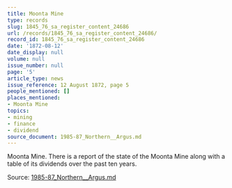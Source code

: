 ```yaml
---
title: Moonta Mine
type: records
slug: 1845_76_sa_register_content_24686
url: /records/1845_76_sa_register_content_24686/
record_id: 1845_76_sa_register_content_24686
date: '1872-08-12'
date_display: null
volume: null
issue_number: null
page: '5'
article_type: news
issue_reference: 12 August 1872, page 5
people_mentioned: []
places_mentioned:
- Moonta Mine
topics:
- mining
- finance
- dividend
source_document: 1985-87_Northern__Argus.md
---
```


Moonta Mine.  There is a report of the state of the Moonta Mine along with a table of its dividends over the past ten years.

Source: [1985-87_Northern__Argus.md](/downloads/markdown/1985-87_Northern__Argus.md)
